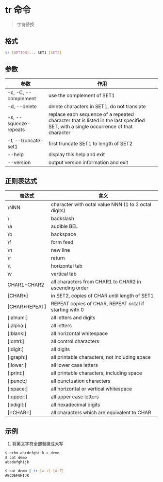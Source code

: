 # tr 命令

> 字符替换

## 格式

```bash
tr [OPTION]... SET1 [SET2]
```

## 参数

| 参数 | 作用 |
| --------- | --------- |
| -c, -C, --complement | use the complement of SET1 |
| -d, --delete | delete characters in SET1, do not translate |
| -s, --squeeze-repeats | replace each sequence of a repeated character that is listed in the last specified SET, with a single occurrence of that character |
| -t, --truncate-set1 | first truncate SET1 to length of SET2 |
| --help | display this help and exit |
| --version | output version information and exit |

## 正则表达式

| 表达式 | 含义 |
| --------- | --------- |
| \NNN | character with octal value NNN (1 to 3 octal digits) |
| \\ | backslash |
| \a | audible BEL |
| \b | backspace |
| \f | form feed |
| \n | new line |
| \r | return |
| \t | horizontal tab |
| \v | vertical tab |
| CHAR1-CHAR2 | all characters from CHAR1 to CHAR2 in ascending order |
| [CHAR*] | in SET2, copies of CHAR until length of SET1 |
| [CHAR*REPEAT] | REPEAT copies of CHAR, REPEAT octal if starting with 0 |
| [:alnum:] | all letters and digits |
| [:alpha:] | all letters |
| [:blank:] | all horizontal whitespace |
| [:cntrl:] | all control characters |
| [:digit:] | all digits |
| [:graph:] | all printable characters, not including space |
| [:lower:] | all lower case letters |
| [:print:] | all printable characters, including space |
| [:punct:] | all punctuation characters |
| [:space:] | all horizontal or vertical whitespace |
| [:upper:] | all upper case letters |
| [:xdigit:] | all hexadecimal digits |
| [=CHAR=] | all characters which are equivalent to CHAR |

## 示例

1. 将英文字符全部替换成大写

```bash
$ echo abcdefghijk > demo
$ cat demo
abcdefghijk

$ cat demo | tr [a-z] [A-Z]
ABCDEFGHIJK
```
